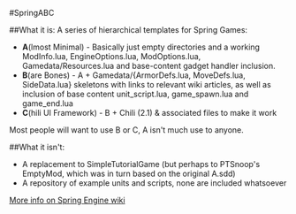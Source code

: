 #SpringABC

##What it is:
A series of hierarchical templates for Spring Games:

- **A**(lmost Minimal) - Basically just empty directories and a working ModInfo.lua, EngineOptions.lua, ModOptions.lua, Gamedata/Resources.lua and base-content gadget handler inclusion.
- **B**(are Bones) - A + Gamedata/{ArmorDefs.lua, MoveDefs.lua, SideData.lua} skeletons with links to relevant wiki articles, as well as inclusion of base content unit_script.lua, game_spawn.lua and game_end.lua
- **C**(hili UI Framework) - B + Chili (2.1) & associated files to make it work

Most people will want to use B or C, A isn't much use to anyone.

##What it isn't:
- A replacement to SimpleTutorialGame (but perhaps to PTSnoop's EmptyMod, which was in turn based on the original A.sdd)
- A repository of example units and scripts, none are included whatsoever

[More info on Spring Engine wiki](http://springrts.com/wiki/Gamedev:SpringABC)